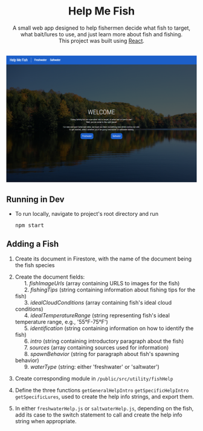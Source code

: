 <div align="center">
  <h1>Help Me Fish</h1>
</div>
<div align="center">
  A small web app designed to help fishermen decide what fish to target, what bait/lures to use, and just learn more about fish and fishing.</br>
  This project was built using <a href="https://reactjs.org/">React</a>.
</div>
</br>

![Alt text](https://raw.githubusercontent.com/hojohn2561/help-me-fish/main/src/images/welcome.PNG "Welcome Screen")

<h2>Running in Dev</h2>
<ul>
  <li>
    <p>To run locally, navigate to project's root directory and run</p>
    <pre>npm start</pre>
  </li>
</ul>

<h2>Adding a Fish</h2>

1. Create its document in Firestore, with the name of the document being the fish species</br>

2. Create the document fields:</br>
&nbsp;&nbsp;&nbsp;&nbsp;&nbsp;&nbsp;1. <i>fishImageUrls</i> (array containing URLS to images for the fish)</br>
&nbsp;&nbsp;&nbsp;&nbsp;&nbsp;&nbsp;2. <i>fishingTips</i> (string containing information about fishing tips for the fish)</br>
&nbsp;&nbsp;&nbsp;&nbsp;&nbsp;&nbsp;3. <i>idealCloudConditions</i> (array containing fish's ideal cloud conditions)</br>
&nbsp;&nbsp;&nbsp;&nbsp;&nbsp;&nbsp;4. <i>idealTemperatureRange</i> (string representing fish's ideal temperature range, e.g., '55°F-75°F')</br>
&nbsp;&nbsp;&nbsp;&nbsp;&nbsp;&nbsp;5. <i>identification</i> (string containing information on how to identify the fish)</br>
&nbsp;&nbsp;&nbsp;&nbsp;&nbsp;&nbsp;6. <i>intro</i> (string containing introductory paragraph about the fish)</br>
&nbsp;&nbsp;&nbsp;&nbsp;&nbsp;&nbsp;7. <i>sources</i> (array containing sources used for information)</br>
&nbsp;&nbsp;&nbsp;&nbsp;&nbsp;&nbsp;8. <i>spawnBehavior</i> (string for paragraph about fish's spawning behavior)</br>
&nbsp;&nbsp;&nbsp;&nbsp;&nbsp;&nbsp;9. <i>waterType</i> (string: either 'freshwater' or 'saltwater')</br>

3. Create corresponding module in `/public/src/utility/fishHelp`

4. Define the three functions `getGeneralHelpIntro` `getSpecificHelpIntro` `getSpecificLures`, used to create the help info strings, and export them.

5. In either `freshwaterHelp.js` or `saltwaterHelp.js`, depending on the fish, add its case to the switch statement to call and create the help info string when appropriate.
 

